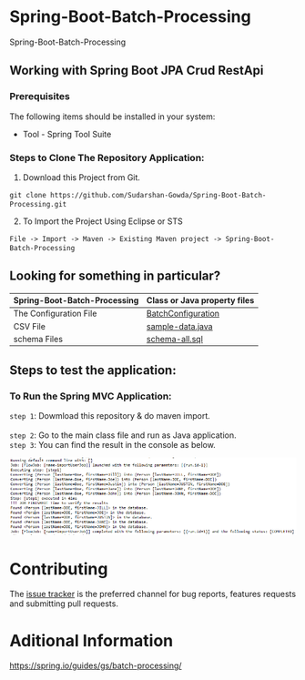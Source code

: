 # Spring-Boot-Batch-Processing
Spring-Boot-Batch-Processing
 
## Working with Spring Boot JPA Crud RestApi

### Prerequisites
The following items should be installed in your system:
* Tool - Spring Tool Suite

### Steps to Clone The Repository Application:

1) Download this Project from Git.
```
git clone https://github.com/Sudarshan-Gowda/Spring-Boot-Batch-Processing.git
```
2) To Import the Project Using Eclipse or STS
```
File -> Import -> Maven -> Existing Maven project -> Spring-Boot-Batch-Processing
```

 
## Looking for something in particular?

|Spring-Boot-Batch-Processing | Class or Java property files  |
|--------------------------|---|
|The Configuration File | [BatchConfiguration](https://github.com/Sudarshan-Gowda/Spring-Boot-Batch-Processing/blob/master/src/main/java/com/star/sud/batchprocessing/config/BatchConfiguration.java) |
|CSV File| [sample-data.java](https://github.com/Sudarshan-Gowda/Spring-Boot-Batch-Processing/blob/master/src/main/resources/sample-data.csv) |
|schema Files | [schema-all.sql](https://github.com/Sudarshan-Gowda/Spring-Boot-Batch-Processing/blob/master/src/main/resources/schema-all.sql) |


## Steps to test the application:

### To Run the Spring MVC Application:
`step 1`: Dowmload this repository & do maven import.<br>    
`step 2`: Go to the main class file and run as Java application. <br>
`step 3`: You can find the result in the console as below. <br>

<img src="https://github.com/Sudarshan-Gowda/Spring-Boot-Batch-Processing/blob/master/Pic1.PNG"/>

# Contributing

The [issue tracker](https://github.com/Sudarshan-Gowda/Spring-Boot-Batch-Processing/issues) is the preferred channel for bug reports, features requests and submitting pull requests.

# Aditional Information
https://spring.io/guides/gs/batch-processing/
